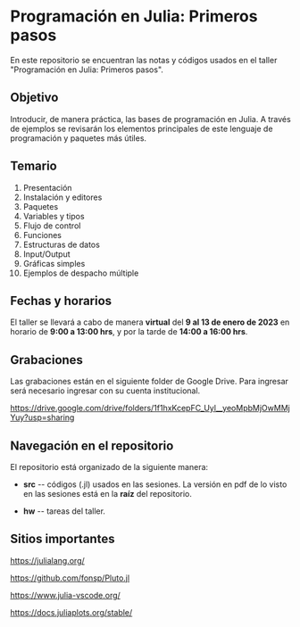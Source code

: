 # Programación en Julia:  Primeros pasos

En este repositorio se encuentran las notas y códigos usados en el taller "Programación en Julia:  Primeros pasos".

## Objetivo
Introducir, de manera práctica, las bases de programación en
Julia.  A través de ejemplos se revisarán los elementos principales de
este lenguaje de programación y paquetes más útiles.

## Temario
1.  Presentación
2.  Instalación y editores
3.  Paquetes
4.  Variables y tipos 
5.  Flujo de control
6.  Funciones
7.  Estructuras de datos
8.  Input/Output
9.  Gráficas simples
10. Ejemplos de despacho múltiple

## Fechas y horarios
El taller se llevará a cabo de manera **virtual** del **9 al 13 de enero de 2023** en horario de **9:00 a 13:00 hrs**, y por la tarde de **14:00 a 16:00 hrs**.

## Grabaciones
Las grabaciones están en el siguiente folder de Google Drive.  Para ingresar será necesario ingresar con su cuenta institucional.

https://drive.google.com/drive/folders/1f1hxKcepFC_Uyl__yeoMpbMjOwMMjYuy?usp=sharing 

## Navegación en el repositorio
El repositorio está organizado de la siguiente manera:

- **src** -- códigos (.jl) usados en las sesiones.  La versión en pdf de lo visto en las sesiones está en la **raíz** del repositorio.

- **hw** -- tareas del taller.

## Sitios importantes
https://julialang.org/

https://github.com/fonsp/Pluto.jl

https://www.julia-vscode.org/

https://docs.juliaplots.org/stable/ 
